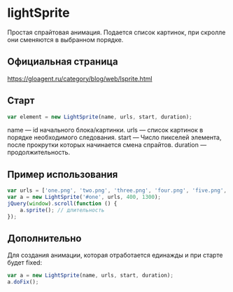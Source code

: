 # lightSprite
Простая спрайтовая анимация. Подается список картинок, при скролле они сменяются в выбранном порядке.
## Официальная страница
https://gloagent.ru/category/blog/web/lsprite.html
## Старт
```javascript
var element = new LightSprite(name, urls, start, duration);
```
name — id начального блока/картинки.
urls — список картинок в порядке необходимого следования.
start — Число пикселей элемента, после прокрутки которых начинается смена спрайтов.
duration — продолжительность.
## Пример использования
```javascript
var urls = ['one.png', 'two.png', 'three.png', 'four.png', 'five.png', 'six.png', 'seven.png'];
var a = new LightSprite('#one', urls, 400, 1300); 
jQuery(window).scroll(function () {
    a.sprite(); // длительность
});
```
## Дополнительно
Для создания анимации, которая отработается единажды и при старте будет fixed:
```javascript
var a = new LightSprite(name, urls, start, duration);
a.doFix();
```
